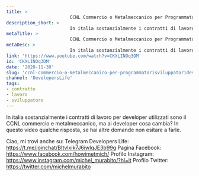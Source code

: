 ```yaml
---
title: > 
                        CCNL Commercio o Metalmeccanico per Programmatori/Sviluppatori/Developer?!
description_short: > 
                        In italia sostanzialmente i contratti di lavoro per developer utilizzati sono il CCNL commercio e metalmeccanico, ma ai developer ...
metaTitle: > 
                        CCNL Commercio o Metalmeccanico per Programmatori/Sviluppatori/Developer?!
metaDesc: > 
                        In italia sostanzialmente i contratti di lavoro per developer utilizzati sono il CCNL commercio e metalmeccanico, ma ai developer ...
link: 'https://www.youtube.com/watch?v=CKXLINOq3DM'
id: 'CKXLINOq3DM'
date: '2020-11-30'
slug: 'ccnl-commercio-o-metalmeccanico-per-programmatorisviluppatorideveloper'
channel: 'DevelopersLife'
tags: 
- contratto
- lavoro
- sviluppatore
---
```

In italia sostanzialmente i contratti di lavoro per developer utilizzati sono il CCNL commercio e metalmeccanico, ma ai developer cosa cambia? 
In questo video qualche risposta, se hai altre domande non esitare a farle.

Ciao, mi trovi anche su:
Telegram Developers Life: https://t.me/joinchat/BItvlxik7J6iwIqJE3b99g
Pagina Facebook: https://www.facebook.com/howimetmich/
Profilo Instagram: https://www.instagram.com/michel_murabito/?hl=it
Profilo Twitter: https://twitter.com/michelmurabito